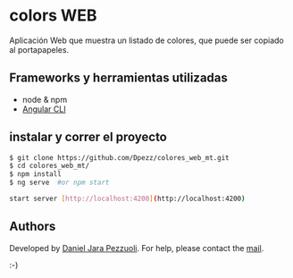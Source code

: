 # colors WEB

Aplicación Web que muestra un listado de colores, que puede ser copiado al portapapeles.

## Frameworks y herramientas utilizadas

-   node & npm
-   [Angular CLI](https://github.com/angular/angular-cli)

## instalar y correr el proyecto

```bash
$ git clone https://github.com/Dpezz/colores_web_mt.git
$ cd colores_web_mt/
$ npm install
$ ng serve  #or npm start

start server [http://localhost:4200](http://localhost:4200)
```

## Authors

Developed by [Daniel Jara Pezzuoli](http://dpezz.me).
For help, please contact the [mail](mailto:jara.pezzuoli@gmail.com).

:-)
